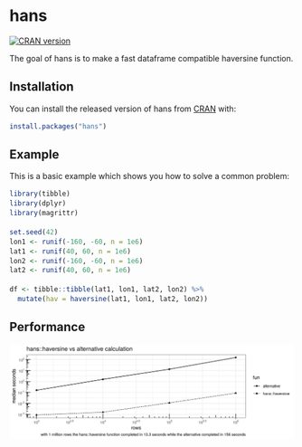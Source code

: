 # hans

<!-- badges: start -->
[![CRAN version](http://www.r-pkg.org/badges/version/hans)](https://cran.r-project.org/package=hans)
<!-- badges: end -->

The goal of hans is to make a fast dataframe compatible haversine function.

## Installation

You can install the released version of hans from [CRAN](https://CRAN.R-project.org) with:

``` r
install.packages("hans")
```

## Example

This is a basic example which shows you how to solve a common problem:

``` r
library(tibble)
library(dplyr)
library(magrittr)

set.seed(42)
lon1 <- runif(-160, -60, n = 1e6)
lat1 <- runif(40, 60, n = 1e6)
lon2 <- runif(-160, -60, n = 1e6)
lat2 <- runif(40, 60, n = 1e6)

df <- tibble::tibble(lat1, lon1, lat2, lon2) %>% 
  mutate(hav = haversine(lat1, lon1, lat2, lon2))
```

## Performance

<a href='https://cran.r-project.org/web/packages/hans/index.html'><img src='man/figure/hans_plot.jpg' align="right"/></a>


